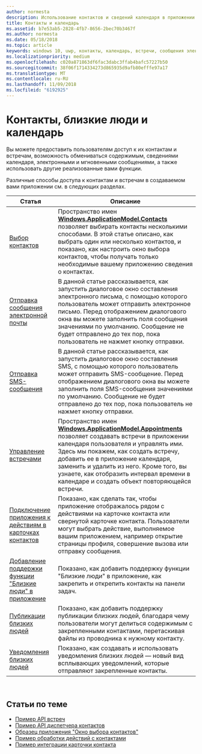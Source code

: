 ```yaml
---
author: normesta
description: Использование контактов и сведений календаря в приложении UWP.
title: Контакты и календарь
ms.assetid: b7e53ab5-2828-4fb7-8656-2bec70b3467f
ms.author: normesta
ms.date: 05/18/2018
ms.topic: article
keywords: windows 10, uwp, контакты, календарь, встречи, сообщения электронной почты
ms.localizationpriority: medium
ms.openlocfilehash: c020a871863df6fac3dabc3ffab4bafc57227b50
ms.sourcegitcommit: 38f06f1714334273d865935d9afb80efffe97a17
ms.translationtype: MT
ms.contentlocale: ru-RU
ms.lasthandoff: 11/09/2018
ms.locfileid: "6192925"
---
```

# <a name="contacts-my-people-and-calendar"></a>Контакты, близкие люди и календарь


Вы можете предоставить пользователям доступ к их контактам и встречам, возможность обмениваться содержимым, сведениями календаря, электронными и мгновенными сообщениями, а также использовать другие реализованные вами функции.

Различные способы доступа к контактам и встречам в создаваемом вами приложении см. в следующих разделах.

| Статья | Описание |
|-------|-------------|
| [Выбор контактов](selecting-contacts.md) | Пространство имен [<strong>Windows.ApplicationModel.Contacts</strong>](https://msdn.microsoft.com/library/windows/apps/BR225002) позволяет выбирать контакты несколькими способами. В этой статье описано, как выбрать один или несколько контактов, и показано, как настроить окно выбора контактов, чтобы получать только необходимые вашему приложению сведения о контактах. |
| [Отправка сообщения электронной почты](sending-email.md) | В данной статье рассказывается, как запустить диалоговое окно составления электронного письма, с помощью которого пользователь может отправить электронное письмо. Перед отображением диалогового окна вы можете заполнить поля сообщения значениями по умолчанию. Сообщение не будет отправлено до тех пор, пока пользователь не нажмет кнопку отправки. |
| [Отправка SMS-сообщения](sending-an-sms-message.md) | В данной статье рассказывается, как запустить диалоговое окно составления SMS, с помощью которого пользователь может отправить SMS-сообщение. Перед отображением диалогового окна вы можете заполнить поля SMS-сообщения значениями по умолчанию. Сообщение не будет отправлено до тех пор, пока пользователь не нажмет кнопку отправки. |
| [Управление встречами](managing-appointments.md) | Пространство имен [<strong>Windows.ApplicationModel.Appointments</strong>](https://msdn.microsoft.com/library/windows/apps/Dn263359) позволяет создавать встречи в приложении календаря пользователя и управлять ими. Здесь мы покажем, как создать встречу, добавить ее в приложение календаря, заменить и удалить из него. Кроме того, вы узнаете, как отобразить интервал времени в календаре и создать объект повторяющейся встречи. |
| [Подключение приложения к действиям в карточках контактов](integrating-with-contacts.md) | Показано, как сделать так, чтобы приложение отображалось рядом с действиями на карточке контакта или свернутой карточке контакта. Пользователи могут выбрать действие, выполняемое вашим приложением, например открытие страницы профиля, совершение вызова или отправку сообщения. |
| [Добавление поддержки функции "Близкие люди" в приложение](my-people-support.md) | Показано, как добавить поддержку функции "Близкие люди" в приложение, как закрепить и открепить контакты на панели задач. |
| [Публикации близких людей](my-people-sharing.md) | Показано, как добавить поддержку публикации близких людей, благодаря чему пользователи могут делиться содержимым с закрепленными контактами, перетаскивая файлы из проводника к нужному контакту. |
| [Уведомления близких людей](my-people-notifications.md) | Показано, как создавать и использовать уведомления близких людей — новый вид всплывающих уведомлений, которые отправляют закрепленные контакты. |

 

## <a name="related-topics"></a>Статьи по теме

* [Пример API встреч](http://go.microsoft.com/fwlink/p/?linkid=309836)
* [Пример API диспетчера контактов](http://go.microsoft.com/fwlink/p/?LinkID=310079)
* [Образец приложения "Окно выбора контактов"](http://go.microsoft.com/fwlink/p/?linkid=231575)
* [Пример обработки действий с контактами](http://go.microsoft.com/fwlink/p/?LinkID=320151)
* [Пример интеграции карточки контакта](https://github.com/Microsoft/Windows-universal-samples/tree/master/Samples/ContactCardIntegration)
